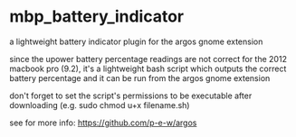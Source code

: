 # mbp_battery_indicator
a lightweight battery indicator plugin for the argos gnome extension

since the upower battery percentage readings are not correct for the 2012 macbook pro (9.2), it's a lightweight bash script which outputs the correct battery percentage and it can be run from the argos gnome extension

don't forget to set the script's permissions to be executable after downloading (e.g. sudo chmod u+x filename.sh)

see for more info: https://github.com/p-e-w/argos
